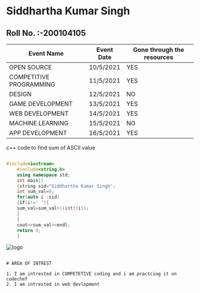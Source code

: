 # **Siddhartha Kumar Singh**
## Roll No. :-200104105






| Event Name  | Event Date  | Gone through the resources|
|----|----|----|
|OPEN SOURCE | 10/5/2021 |YES |
|COMPETITIVE PROGRAMMING|11/5/2021 |YES |
|DESIGN|12/5/2021 |NO |
|GAME DEVELOPMENT|13/5/2021 |YES |
|WEB DEVELOPMENT|14/5/2021 |YES |
|MACHINE LEARNING|15/5/2021 |NO |
|APP DEVELOPMENT|16/5/2021 |YES |


c++ code to find sum of ASCII value 

```C++

#include<iostream>
    #include<string.h>
    using namespace std;
    int main()
    {string sid="Siddhartha Kumar Singh";
    int sum_val=0;
    for(auto i :sid)
    {if(i!=' '){
    sum_val=sum_val+((int)(i));
    }
    }
    cout<<sum_val<<endl;
    return 0;
    }
``` 

![logo](https://github.com/codingiitg/open_source_submission/blob/main/coding-club%20logo.png?raw=true "Coding Club, IIT Guwahati, the Coolest Club!!")


``` 

# AREA OF INTREST 

1. I am intrested in COMPETETIVE coding and i am practcing it on codechef 
2. I am intrested in web devlopment 
